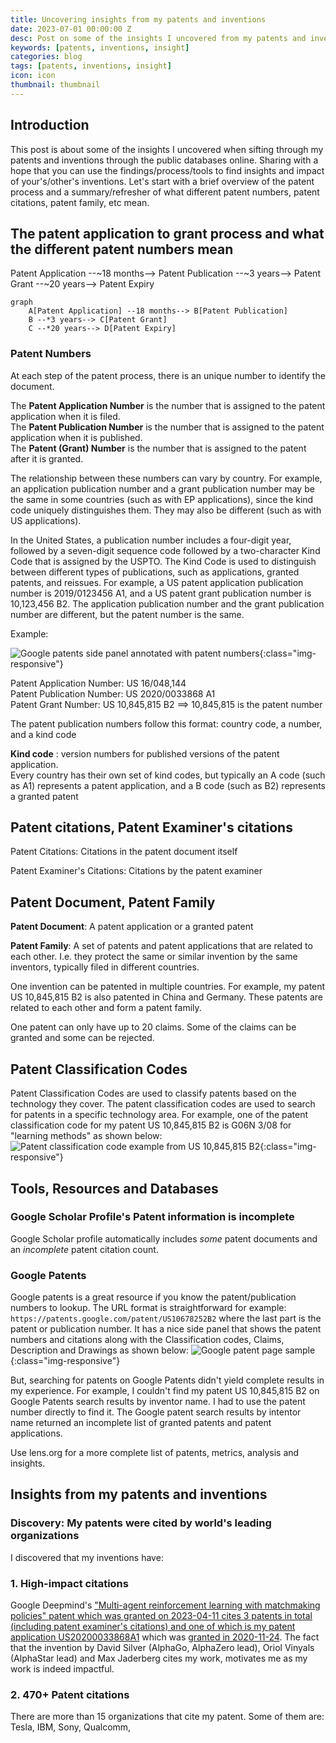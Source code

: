 ```yaml
---
title: Uncovering insights from my patents and inventions
date: 2023-07-01 00:00:00 Z
desc: Post on some of the insights I uncovered from my patents and inventions. How you can find the real impact of your IP and work too.
keywords: [patents, inventions, insight]
categories: blog
tags: [patents, inventions, insight]
icon: icon
thumbnail: thumbnail
---
```


## Introduction

This post is about some of the insights I uncovered when sifting through my patents and inventions through the public databases online. Sharing with a hope that you can use the findings/process/tools to find insights and impact of your's/other's inventions. Let's start with a brief overview of the patent process and a summary/refresher of what different patent numbers, patent citations, patent family, etc mean.

## The patent application to grant process and what the different patent numbers mean

Patent Application --~18 months--> Patent Publication --~3 years--> Patent Grant --~20 years--> Patent Expiry

```mermaid
graph
    A[Patent Application] --18 months--> B[Patent Publication]
    B --*3 years--> C[Patent Grant]
    C --*20 years--> D[Patent Expiry]
```

### Patent Numbers

At each step of the patent process, there is an unique number to identify the document.

The **Patent Application Number** is the number that is assigned to the patent application when it is filed.  
The **Patent Publication Number** is the number that is assigned to the patent application when it is published.  
The **Patent (Grant) Number** is the number that is assigned to the patent after it is granted.

The relationship between these numbers can vary by country. For example, an application publication number and a grant publication number may be the same in some countries (such as with EP applications), since the kind code uniquely distinguishes them. They may also be different (such as with US applications).

In the United States, a publication number includes a four-digit year, followed by a seven-digit sequence code followed by a two-character Kind Code that is assigned by the USPTO. The Kind Code is used to distinguish between different types of publications, such as applications, granted patents, and reissues. For example, a US patent application publication number is 2019/0123456 A1, and a US patent grant publication number is 10,123,456 B2. The application publication number and the grant publication number are different, but the patent number is the same.

Example:

![Google patents side panel annotated with patent numbers](/static/assets/img/blog/patents/google-patents-spanel-annotated.png){:class="img-responsive"}

Patent Application Number: US 16/048,144  
Patent Publication Number: US 2020/0033868 A1  
Patent Grant Number: US 10,845,815 B2 ==> 10,845,815 is the patent number

The patent publication numbers follow this format: country code, a number, and a kind code

**Kind code** : version numbers for published versions of the patent application.  
Every country has their own set of kind codes, but typically an A code (such as A1) represents a patent application, and a B code (such as B2) represents a granted patent

## Patent citations, Patent Examiner's citations

Patent Citations: Citations in the patent document itself

Patent Examiner's Citations: Citations by the patent examiner

## Patent Document, Patent Family

**Patent Document**: A patent application or a granted patent

**Patent Family**: A set of patents and patent applications that are related to each other. I.e. they protect the same or similar invention by the same inventors, typically filed in different countries.

One invention can be patented in multiple countries. For example, my patent US 10,845,815 B2 is also patented in China and Germany. These patents are related to each other and form a patent family.

One patent can only have up to 20 claims. Some of the claims can be granted and some can be rejected.

## Patent Classification Codes

Patent Classification Codes are used to classify patents based on the technology they cover. The patent classification codes are used to search for patents in a specific technology area. For example, one of the patent classification code for my patent US 10,845,815 B2 is G06N 3/08 for "learning methods" as shown below:
![Patent classification code example from US 10,845,815 B2](/static/assets/img/blog/patents/patent-classification-code-example.jpg){:class="img-responsive"}

## Tools, Resources and Databases

### Google Scholar Profile's Patent information is incomplete

Google Scholar profile automatically includes _some_ patent documents and an _incomplete_ patent citation count.

### Google Patents

Google patents is a great resource if you know the patent/publication numbers to lookup. The URL format is straightforward for example: `https://patents.google.com/patent/US10678252B2` where the last part is the patent or publication number.
It has a nice side panel that shows the patent numbers and citations along with the Classification codes, Claims, Description and Drawings as shown below:
![Google patent page sample](/static/assets/img/blog/patents/google-patents-page-sample.jpg){:class="img-responsive"}

But, searching for patents on Google Patents didn't yield complete results in my experience. For example, I couldn't find my patent US 10,845,815 B2 on Google Patents search results by inventor name. I had to use the patent number directly to find it. The Google patent search results by intentor name returned an incomplete list of granted patents and patent applications.

Use lens.org for a more complete list of patents, metrics, analysis and insights.

## Insights from my patents and inventions

### Discovery: My patents were cited by world's leading organizations

I discovered that my inventions have:

### 1. High-impact citations

Google Deepmind's ["Multi-agent reinforcement learning with matchmaking policies" patent which was granted on 2023-04-11 cites 3 patents in total (including patent examiner's citations) and one of which is my patent application US20200033868A1](https://patents.google.com/patent/US11627165B2#patentCitations) which was [granted in 2020-11-24](https://patents.google.com/patent/US10845815B2). The fact that the invention by David Silver (AlphaGo, AlphaZero lead), Oriol Vinyals (AlphaStar lead) and Max Jaderberg cites my work, motivates me as my work is indeed impactful.

### 2. 470+ Patent citations

There are more than 15 organizations that cite my patent. Some of them are: Tesla, IBM, Sony, Qualcomm,

```

```
